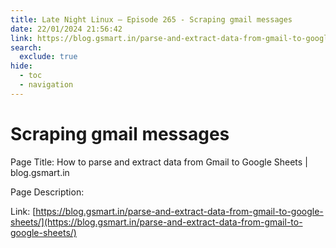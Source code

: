 ```yaml
---
title: Late Night Linux – Episode 265 - Scraping gmail messages
date: 22/01/2024 21:56:42
link: https://blog.gsmart.in/parse-and-extract-data-from-gmail-to-google-sheets/
search:
  exclude: true
hide:
  - toc
  - navigation
---
```


# Scraping gmail messages

Page Title: How to parse and extract data from Gmail to Google Sheets | blog.gsmart.in

Page Description:  

Link: [https://blog.gsmart.in/parse-and-extract-data-from-gmail-to-google-sheets/](https://blog.gsmart.in/parse-and-extract-data-from-gmail-to-google-sheets/)